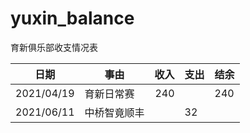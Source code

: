 # yuxin_balance
育新俱乐部收支情况表

|  日期  | 事由  | 收入 |支出 |结余|
|--------------|----|----:|----|----|
|2021/04/19  | 育新日常赛|240||240|
|2021/06/11  | 中桥智竟顺丰||32||
